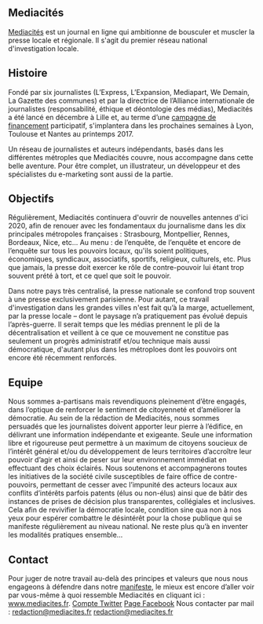 
## Mediacités 

[Mediacités](https://www.mediacites.fr/) est un journal en ligne qui ambitionne de bousculer et muscler la presse locale et régionale. Il s'agit du premier réseau national d'investigation locale.   

## Histoire

Fondé par six journalistes (L’Express, L’Expansion, Mediapart, We Demain, La Gazette des communes) et par la directrice de l’Alliance internationale de journalistes (responsabilité, éthique et déontologie des médias), Mediacités a été lancé en décembre à Lille et, au terme d’une [campagne de financement](https://fr.ulule.com/mediacites/)  participatif, s'implantera dans les prochaines semaines à Lyon, Toulouse et Nantes au printemps 2017. 

Un réseau de journalistes et auteurs indépendants, basés dans les différentes métroples que Mediacités couvre, nous accompagne dans cette belle aventure. Pour être complet, un illustrateur, un développeur et des spécialistes du e-marketing sont aussi de la partie. 

## Objectifs

Régulièrement, Mediacités continuera d'ouvrir de nouvelles antennes d'ici 2020, afin de renouer avec les fondamentaux du journalisme dans les dix principales métropoles françaises : Strasbourg, Montpellier, Rennes, Bordeaux, Nice, etc... 
Au menu : de l’enquête, de l’enquête et encore de l’enquête sur tous les pouvoirs locaux, qu'ils soient politiques, économiques, syndicaux, associatifs, sportifs, religieux, culturels, etc. Plus que jamais, la presse doit exercer ke rôle de contre-pouvoir lui étant trop souvent prété à tort, et ce quel que soit le pouvoir. 

Dans notre pays très centralisé, la presse nationale se confond trop souvent à une presse exclusivement parisienne. Pour autant, ce travail d'investigation dans les grandes villes n'est fait qu’à la marge, actuellement, par la presse locale – dont le paysage n’a pratiquement pas évolué depuis l’après-guerre. Il serait temps que les médias prennent le pli de la décentralisation et veillent à ce que ce mouvement ne constitue pas seulement un progrès administratif et/ou technique mais aussi démocratique, d'autant plus dans les métroploes dont les pouvoirs ont encore été récemment renforcés.  

## Equipe

Nous sommes a-partisans mais revendiquons pleinement d’être engagés, dans l’optique de renforcer le sentiment de citoyenneté et d’améliorer la démocratie. Au sein de la rédaction de Mediacités, nous sommes persuadés que les journalistes doivent apporter leur pierre à l’édifice, en délivrant une information indépendante et exigeante. Seule une information libre et rigoureuse peut permettre à un maximum de citoyens soucieux de l’intérêt général et/ou du développement de leurs territoires d’accroître leur pouvoir d’agir et ainsi de peser sur leur environnement immédiat en effectuant des choix éclairés.
Nous soutenons et accompagnerons toutes les initiatives de la société civile susceptibles de faire office de contre-pouvoirs, permettant de cesser avec l’impunité des acteurs locaux aux conflits d’intérêts parfois patents (élus ou non-élus) ainsi que de bâtir des instances de prises de décision plus transparentes, collégiales et inclusives. Cela afin de revivifier la démocratie locale, condition sine qua non à nos yeux pour espérer combattre le désintérêt pour la chose publique qui se manifeste régulièrement au niveau national. Ne reste plus qu’à en inventer les modalités pratiques ensemble…

## Contact 

Pour juger de notre travail au-delà des principes et valeurs que nous nous engageons à défendre dans notre [manifeste](https://www.mediacites.fr/forum/2016/11/30/notre-manifeste/), le mieux est encore d’aller voir par vous-même à quoi ressemble Mediacités en cliquant ici : www.mediacites.fr. 
[Compte Twitter](https://twitter.com/mediacites)
[Page Facebook](https://www.facebook.com/mediacites/) 
Nous contacter par mail : redaction@mediacites.fr
[redaction@mediacites.fr](mailto:redaction@mediacites.fr) 

